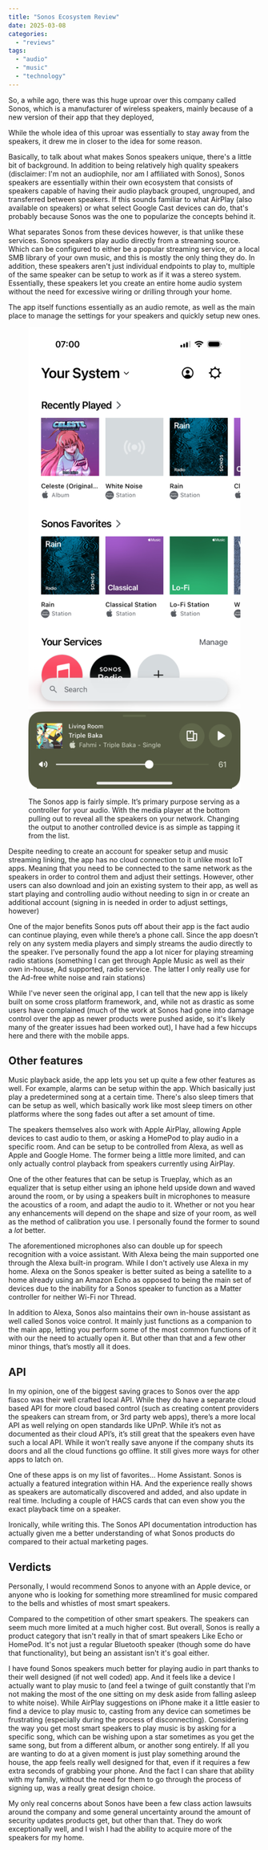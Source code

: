 ```yaml
---
title: "Sonos Ecosystem Review"
date: 2025-03-08
categories: 
  - "reviews"
tags: 
  - "audio"
  - "music"
  - "technology"
---
```


So, a while ago, there was this huge uproar over this company called Sonos, which is a manufacturer of wireless speakers, mainly because of a new version of their app that they deployed,

While the whole idea of this uproar was essentially to stay away from the speakers, it drew me in closer to the idea for some reason.

Basically, to talk about what makes Sonos speakers unique, there's a little bit of background. In addition to being relatively high quality speakers (disclaimer: I'm not an audiophile, nor am I affiliated with Sonos), Sonos speakers are essentially within their own ecosystem that consists of speakers capable of having their audio playback grouped, ungrouped, and transferred between speakers. If this sounds familiar to what AirPlay (also available on speakers) or what select Google Cast devices can do, that's probably because Sonos was the one to popularize the concepts behind it.

What separates Sonos from these devices however, is that unlike these services. Sonos speakers play audio directly from a streaming source. Which can be configured to either be a popular streaming service, or a local SMB library of your own music, and this is mostly the only thing they do. In addition, these speakers aren't just individual endpoints to play to, multiple of the same speaker can be setup to work as if it was a stereo system. Essentially, these speakers let you create an entire home audio system without the need for excessive wiring or drilling through your home.

The app itself functions essentially as an audio remote, as well as the main place to manage the settings for your speakers and quickly setup new ones.

<figure>

![A screenshot of the Sonos App on an iPhone](images/img_3911-1.png)

<figcaption>

The Sonos app is fairly simple. It’s primary purpose serving as a controller for your audio. With the media player at the bottom pulling out to reveal all the speakers on your network. Changing the output to another controlled device is as simple as tapping it from the list.

</figcaption>

</figure>

Despite needing to create an account for speaker setup and music streaming linking, the app has no cloud connection to it unlike most IoT apps. Meaning that you need to be connected to the same network as the speakers in order to control them and adjust their settings. However, other users can also download and join an existing system to their app, as well as start playing and controlling audio without needing to sign in or create an additional account (signing in is needed in order to adjust settings, however)

One of the major benefits Sonos puts off about their app is the fact audio can continue playing, even while there’s a phone call. Since the app doesn’t rely on any system media players and simply streams the audio directly to the speaker. I’ve personally found the app a lot nicer for playing streaming radio stations (something I can get through Apple Music as well as their own in-house, Ad supported, radio service. The latter I only really use for the Ad-free white noise and rain stations)

While I've never seen the original app, I can tell that the new app is likely built on some cross platform framework, and, while not as drastic as some users have complained (much of the work at Sonos had gone into damage control over the app as newer products were pushed aside, so it's likely many of the greater issues had been worked out), I have had a few hiccups here and there with the mobile apps.

## Other features

Music playback aside, the app lets you set up quite a few other features as well. For example, alarms can be setup within the app. Which basically just play a predetermined song at a certain time. There's also sleep timers that can be setup as well, which basically work like most sleep timers on other platforms where the song fades out after a set amount of time.

The speakers themselves also work with Apple AirPlay, allowing Apple devices to cast audio to them, or asking a HomePod to play audio in a specific room. And can be setup to be controlled from Alexa, as well as Apple and Google Home. The former being a little more limited, and can only actually control playback from speakers currently using AirPlay.

One of the other features that can be setup is Trueplay, which as an equalizer that is setup either using an iphone held upside down and waved around the room, or by using a speakers built in microphones to measure the acoustics of a room, and adapt the audio to it. Whether or not you hear any enhancements will depend on the shape and size of your room, as well as the method of calibration you use. I personally found the former to sound a _lot_ better.

The aforementioned microphones also can double up for speech recognition with a voice assistant. With Alexa being the main supported one through the Alexa built-in program. While I don't actively use Alexa in my home. Alexa on the Sonos speaker is better suited as being a satellite to a home already using an Amazon Echo as opposed to being the main set of devices due to the inability for a Sonos speaker to function as a Matter controller for neither Wi-Fi nor Thread.

In addition to Alexa, Sonos also maintains their own in-house assistant as well called Sonos voice control. It mainly just functions as a companion to the main app, letting you perform some of the most common functions of it with our the need to actually open it. But other than that and a few other minor things, that’s mostly all it does.

## API

In my opinion, one of the biggest saving graces to Sonos over the app fiasco was their well crafted local API. While they do have a separate cloud based API for more cloud based control (such as creating content providers the speakers can stream from, or 3rd party web apps), there’s a more local API as well relying on open standards like UPnP. While it’s not as documented as their cloud API’s, it’s still great that the speakers even have such a local API. While it won’t really save anyone if the company shuts its doors and all the cloud functions go offline. It still gives more ways for other apps to latch on.

One of these apps is on my list of favorites… Home Assistant. Sonos is actually a featured integration within HA. And the experience really shows as speakers are automatically discovered and added, and also update in real time. Including a couple of HACS cards that can even show you the exact playback time on a speaker.

Ironically, while writing this. The Sonos API documentation introduction has actually given me a better understanding of what Sonos products do compared to their actual marketing pages.

## Verdicts

Personally, I would recommend Sonos to anyone with an Apple device, or anyone who is looking for something more streamlined for music compared to the bells and whistles of most smart speakers.

Compared to the competition of other smart speakers. The speakers can seem much more limited at a much higher cost. But overall, Sonos is really a product category that isn't really in that of smart speakers Like Echo or HomePod. It's not just a regular Bluetooth speaker (though some do have that functionality), but being an assistant isn't it's goal either.

I have found Sonos speakers much better for playing audio in part thanks to their well designed (if not well coded) app. And it feels like a device I actually want to play music to (and feel a twinge of guilt constantly that I'm not making the most of the one sitting on my desk aside from falling asleep to white noise). While AirPlay suggestions on iPhone make it a little easier to find a device to play music to, casting from any device can sometimes be frustrating (especially during the process of disconnecting). Considering the way you get most smart speakers to play music is by asking for a specific song, which can be wishing upon a star sometimes as you get the same song, but from a different album, or another song entirely. If all you are wanting to do at a given moment is just play something around the house, the app feels really well designed for that, even if it requires a few extra seconds of grabbing your phone. And the fact I can share that ability with my family, without the need for them to go through the process of signing up, was a really great design choice.

My only real concerns about Sonos have been a few class action lawsuits around the company and some general uncertainty around the amount of security updates products get, but other than that. They do work exceptionally well, and I wish I had the ability to acquire more of the speakers for my home.
